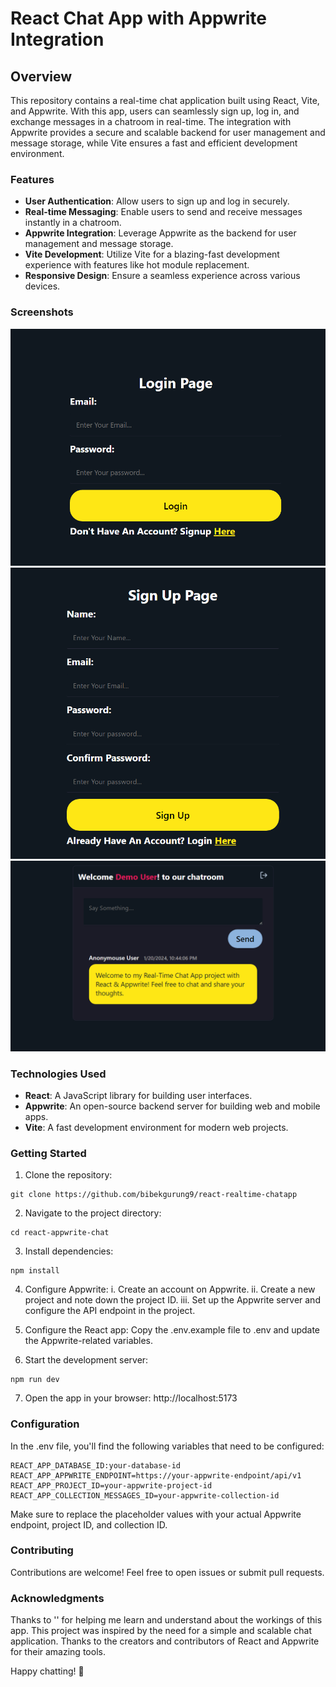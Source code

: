 # React Chat App with Appwrite Integration
## Overview
This repository contains a real-time chat application built using React, Vite, and Appwrite. With this app, users can seamlessly sign up, log in, and exchange messages in a chatroom in real-time. The integration with Appwrite provides a secure and scalable backend for user management and message storage, while Vite ensures a fast and efficient development environment.

### Features
- **User Authentication**: Allow users to sign up and log in securely.
- **Real-time Messaging**: Enable users to send and receive messages instantly in a chatroom.
- **Appwrite Integration**: Leverage Appwrite as the backend for user management and message storage.
- **Vite Development**: Utilize Vite for a blazing-fast development experience with features like hot module replacement.
- **Responsive Design**: Ensure a seamless experience across various devices.

### Screenshots
![Login Page](https://raw.githubusercontent.com/bibekgurung9/react-realtime-chatapp/b71aaa56383182cc00214a370ec46f49840a4154/Screenshot%202024-01-20%20231712.png)
![Sign Up Page](https://raw.githubusercontent.com/bibekgurung9/react-realtime-chatapp/b71aaa56383182cc00214a370ec46f49840a4154/Screenshot%202024-01-20%20231739.png)
![Chatroom Page](https://raw.githubusercontent.com/bibekgurung9/react-realtime-chatapp/b71aaa56383182cc00214a370ec46f49840a4154/Screenshot%202024-01-20%20231800.png)

### Technologies Used
- **React**: A JavaScript library for building user interfaces.
- **Appwrite**: An open-source backend server for building web and mobile apps.
- **Vite**: A fast development environment for modern web projects.

### Getting Started

1. Clone the repository:
```
git clone https://github.com/bibekgurung9/react-realtime-chatapp
```
2. Navigate to the project directory:
```
cd react-appwrite-chat
```
3. Install dependencies:
```
npm install
```
4. Configure Appwrite:
i. Create an account on Appwrite.
ii. Create a new project and note down the project ID.
iii. Set up the Appwrite server and configure the API endpoint in the project.

5. Configure the React app:
Copy the .env.example file to .env and update the Appwrite-related variables.

6. Start the development server:
```
npm run dev
```
7. Open the app in your browser: http://localhost:5173

### Configuration
In the .env file, you'll find the following variables that need to be configured:

```
REACT_APP_DATABASE_ID:your-database-id
REACT_APP_APPWRITE_ENDPOINT=https://your-appwrite-endpoint/api/v1
REACT_APP_PROJECT_ID=your-appwrite-project-id
REACT_APP_COLLECTION_MESSAGES_ID=your-appwrite-collection-id
```

Make sure to replace the placeholder values with your actual Appwrite endpoint, project ID, and collection ID.

### Contributing
Contributions are welcome! Feel free to open issues or submit pull requests.


### Acknowledgments
Thanks to '' for helping me learn and understand about the workings of this app.
This project was inspired by the need for a simple and scalable chat application.
Thanks to the creators and contributors of React and Appwrite for their amazing tools.

Happy chatting! 🚀
